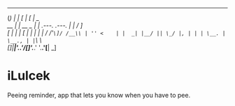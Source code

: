 

  _   _____             __                 __       
 (_) |_   _|           [  |               [  |  _   
 __    | |     __   _   | |  .---.  .---.  | | / ]  
[  |   | |   _[  | | |  | | / /'`\]/ /__\\ | '' <   
 | |  _| |__/ || \_/ |, | | | \__. | \__., | |`\ \  
[___]|________|'.__.'_/[___]'.___.' '.__.'[__|  \_] 
                                                    



# iLulcek
Peeing reminder, app that lets you know when you have to pee.
